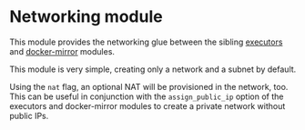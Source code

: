 # Networking module

This module provides the networking glue between the sibling [executors](https://registry.terraform.io/modules/sourcegraph/executors/aws/6.4.0/submodules/executors) and [docker-mirror](https://registry.terraform.io/modules/sourcegraph/executors/aws/6.4.0/submodules/docker-mirror) modules.

This module is very simple, creating only a network and a subnet by default.

Using the `nat` flag, an optional NAT will be provisioned in the network, too. This can be useful in conjunction with the `assign_public_ip` option of the executors and docker-mirror modules to create a private network without public IPs.
